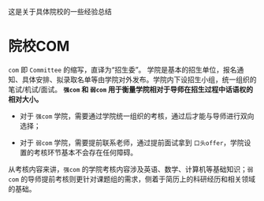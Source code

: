 这是关于具体院校的一些经验总结
# 院校COM
`com` 即 `Committee` 的缩写，直译为“招生委”。
学院是基本的招生单位，报名通知、具体安排、拟录取名单等由学院对外发布。学院内下设招生小组，统一组织的笔试/机试/面试。
**`强com` 和 `弱com` 用于衡量学院相对于导师在招生过程中话语权的相对大小。**

- 对于 `强com` 学院，需要通过学院统一组织的考核，通过后才能与导师进行双向选择；

- 对于 `弱com` 学院，需要提前联系老师，通过提前面试拿到 `口头offer`，学院设置的考核环节基本不会存在任何障碍。

从考核内容来讲，`强com` 的学院考核内容涉及英语、数学、计算机等基础知识；`弱com` 的导师提前考核则更针对课题组的需求，侧着于简历上的科研经历和相关领域的基础。
